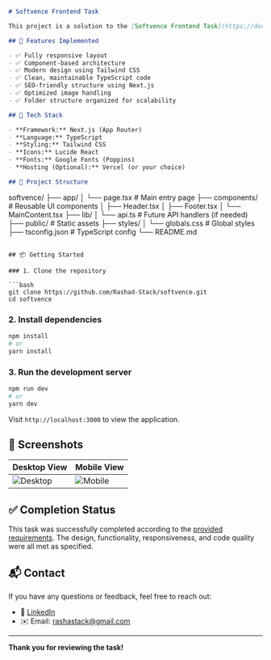```markdown
# Softvence Frontend Task

This project is a solution to the [Softvence Frontend Task](https://docs.google.com/document/d/1sq0EjBElw9356HBUl06b71ZrjgNTEb4efkrcLjmcIw8/edit?usp=sharing). The implementation is based on **Next.js** with **TypeScript**, using modular components and responsive design.

## 🚀 Features Implemented

- ✅ Fully responsive layout
- ✅ Component-based architecture
- ✅ Modern design using Tailwind CSS
- ✅ Clean, maintainable TypeScript code
- ✅ SEO-friendly structure using Next.js
- ✅ Optimized image handling
- ✅ Folder structure organized for scalability

## 🧰 Tech Stack

- **Framework:** Next.js (App Router)
- **Language:** TypeScript
- **Styling:** Tailwind CSS
- **Icons:** Lucide React
- **Fonts:** Google Fonts (Poppins)
- **Hosting (Optional):** Vercel (or your choice)

## 📁 Project Structure
```

softvence/
├── app/
│ └── page.tsx # Main entry page
├── components/ # Reusable UI components
│ ├── Header.tsx
│ ├── Footer.tsx
│ └── MainContent.tsx
├── lib/
│ └── api.ts # Future API handlers (if needed)
├── public/ # Static assets
├── styles/
│ └── globals.css # Global styles
├── tsconfig.json # TypeScript config
└── README.md

````

## 📦 Getting Started

### 1. Clone the repository

```bash
git clone https://github.com/Rashad-Stack/softvence.git
cd softvence
````

### 2. Install dependencies

```bash
npm install
# or
yarn install
```

### 3. Run the development server

```bash
npm run dev
# or
yarn dev
```

Visit `http://localhost:3000` to view the application.

## 📸 Screenshots

| Desktop View                                 | Mobile View                                |
| -------------------------------------------- | ------------------------------------------ |
| ![Desktop](./public/screenshots/desktop.png) | ![Mobile](./public/screenshots/mobile.png) |

## ✅ Completion Status

This task was successfully completed according to the [provided requirements](https://docs.google.com/document/d/1sq0EjBElw9356HBUl06b71ZrjgNTEb4efkrcLjmcIw8/edit?usp=sharing). The design, functionality, responsiveness, and code quality were all met as specified.

## 📬 Contact

If you have any questions or feedback, feel free to reach out:

- 🔗 [LinkedIn](https://linkedin.com/in/rashadul-islam/)
- ✉️ Email: [rashastack@gmail.com](mailto:rashadstack@gmail.com)

---

**Thank you for reviewing the task!**

```

```
